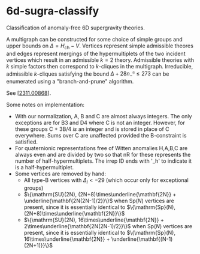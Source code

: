 # 6d-sugra-classify

Classification of anomaly-free 6D supergravity theories.

A multigraph can be constructed for some choice of simple groups and upper bounds on $\Delta=H_\text{ch}-V$. Vertices represent simple admissible theores and edges represent mergings of the hypermultiplets of the two incident vertices which result in an admissible $k=2$ theory. Admissible theories with $k$ simple factors then correspond to $k$-cliques in the multigraph. Irreducible, admissible $k$-cliques satisfying the bound $\Delta+28n_-^\mathfrak{g} \leq 273$ can be enumerated using a "branch-and-prune" algorithm.

See [[2311.00868](https://arxiv.org/abs/2311.00868)].

Some notes on implementation:

 - With our normalization, A, B and C are almost always integers. The only exceptions are for B3 and D4 where C is not an integer. However, for these groups C + 3B/4 *is* an integer and is stored in place of C everywhere. Sums over C are unaffected provided the B-constraint is satisfied.
 - For quaternionic representations free of Witten anomalies H,A,B,C are always even and are divided by two so that nR for these represents the number of half-hypermultiplets. The irrep ID ends with '_h' to indicate it is a half-hypermultiplet.
 - Some vertices are removed by hand:
   - All type-B vertices with $\Delta_i<-29$ (which occur only for exceptional groups)
   - $\{\mathrm{SU}(2N), (2N+8)\times\underline{\mathbf{2N}} + \underline{\mathbf{2N(2N-1)/2}}\}$ when $\mathrm{Sp}(N)$ vertices are present, since it is essentially identical to $\{\mathrm{Sp}(N), (2N+8)\times\underline{\mathbf{2N}}\}$
   - $\{\mathrm{SU}(2N), 16\times\underline{\mathbf{2N}} + 2\times\underline{\mathbf{2N(2N-1)/2}}\}$ when $\mathrm{Sp}(N)$ vertices are present, since it is essentially identical to $\{\mathrm{Sp}(N), 16\times\underline{\mathbf{2N}} + \underline{\mathbf{(N-1)(2N+1)}}\}$

